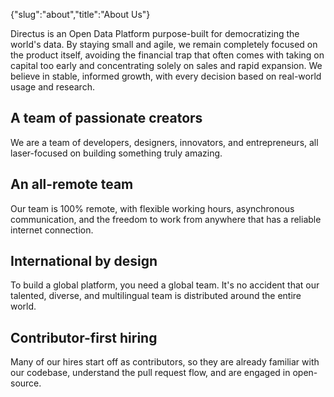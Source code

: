 {"slug":"about","title":"About Us"}
<p>Directus is an Open Data Platform purpose-built for democratizing the world's data. By staying small and agile, we remain completely focused on the product itself, avoiding the financial trap that often comes with taking on capital too early and concentrating solely on sales and rapid expansion. We believe in stable, informed growth, with every decision based on real-world usage and research.</p>
<h2>A team of passionate creators</h2>
<p>We are a team of developers, designers, innovators, and entrepreneurs, all laser-focused on building something truly amazing.</p>
<h2>An all-remote team</h2>
<p>Our team is 100% remote, with flexible working hours, asynchronous communication, and the freedom to work from anywhere that has a reliable internet connection.</p>
<h2>International by design</h2>
<p>To build a global platform, you need a global team. It's no accident that our talented, diverse, and multilingual team is distributed around the entire world.</p>
<h2>Contributor-first hiring</h2>
<p>Many of our hires start off as contributors, so they are already familiar with our codebase, understand the pull request flow, and are engaged in open-source.</p>
